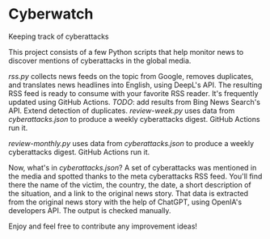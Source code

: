 # Cyberwatch
Keeping track of cyberattacks

This project consists of a few Python scripts that help monitor news to discover mentions of cyberattacks in the global media. 

*rss.py* collects news feeds on the topic from Google, removes duplicates, and translates news headlines into English, using DeepL's API.
The resulting RSS feed is ready to consume with your favorite RSS reader. It's frequently updated using GitHub Actions. 
*TODO*: add results from Bing News Search's API. Extend detection of duplicates.
*review-week.py* uses data from *cyberattacks.json* to produce a weekly cyberattacks digest. GitHub Actions run it. 

*review-monthly.py* uses data from *cyberattacks.json* to produce a weekly cyberattacks digest. GitHub Actions run it.

Now, what's in *cyberattacks.json*?
A set of cyberattacks was mentioned in the media and spotted thanks to the meta cyberattacks RSS feed. 
You'll find there the name of the victim, the country, the date, a short description of the situation, and a link to the original news story. 
That data is extracted from the original news story with the help of ChatGPT, using OpenIA's developers API. 
The output is checked manually.

Enjoy and feel free to contribute any improvement ideas!
